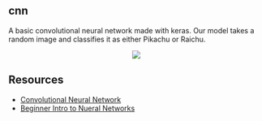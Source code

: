 ## cnn
A basic convolutional neural network made with keras. Our model takes a random image and classifies it as either Pikachu or Raichu.
</br>
<div align="center">
<img src="https://user-images.githubusercontent.com/48599206/167316735-ff1484a0-ab43-4c0c-895f-586d0f2c3ca1.png" />
</div>

## Resources
* [Convolutional Neural Network](https://www.youtube.com/playlist?list=PLuhqtP7jdD8CD6rOWy20INGM44kULvrHu)
* [Beginner Intro to Nueral Networks](https://www.youtube.com/playlist?list=PLxt59R_fWVzT9bDxA76AHm3ig0Gg9S3So)

